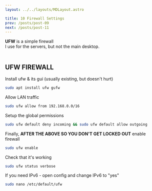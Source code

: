 ```yaml
---
layout: ../../layouts/MDLayout.astro

title: 10 Firewall Settings
prev: /posts/post-09
next: /posts/post-11
---
```



**UFW** is a simple firewall<br>
I use for the servers, but not the main desktop.<br><br>

## UFW FIREWALL

Install ufw & its gui (usually existing, but doesn't hurt)
```sh
sudo apt install ufw gufw 
```
Allow LAN traffic
```sh
sudo ufw allow from 192.168.0.0/16
```
Setup the global permissions
```sh
sudo ufw default deny incoming && sudo ufw default allow outgoing
```
Finally, **AFTER THE ABOVE SO YOU DON'T GET LOCKED OUT** enable firewall
```sh
sudo ufw enable
```
Check that it's working
```sh
sudo ufw status verbose
```
If you need IPv6 - open config and change IPv6 to "yes"
```sh
sudo nano /etc/default/ufw
```

